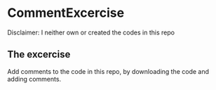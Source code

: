 # CommentExcercise
Disclaimer: I neither own or created the codes in this repo

## The excercise
Add comments to the code in this repo, by downloading the code and adding comments.
